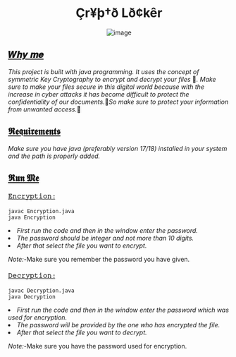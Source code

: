 <h1 align="center">Çr¥þ†ð Lð¢kêr</h1>
<p align="center"><img src="https://github.com/user-attachments/assets/9052c1d1-26ad-43bd-a70f-e0892b1f52d4" alt="image"></p>

<u><h2>𝑾𝒉𝒚 𝒎𝒆 </h2></u>
<i>This project is built with java programming. It uses the concept of symmetric Key Cryptography to encrypt and decrypt your files</i> 🔐<i>. Make sure to make your files secure in this digital world because with the increase in cyber attacks it has become difficult to protect the confidentiality of our documents.</i>📃<i>So make sure to protect your information from unwanted access.</i>🔑

<u><h2>𝕽𝖊𝖖𝖚𝖎𝖗𝖊𝖒𝖊𝖓𝖙𝖘</h2></u>

<i>Make sure you have java (preferably version 17/18) installed in your system and the path is properly added.</i>

<u><h2>𝕽𝖚𝖓 𝕸𝖊</h2></u>

<u><h4>𝙴𝚗𝚌𝚛𝚢𝚙𝚝𝚒𝚘𝚗 :</h4></u>

    javac Encryption.java
    java Encryption

<i><li>First run the code and then in the window enter the password.</li></i>
<i><li>The password should be integer and not more than 10 digits.</li></i>
<i><li>After that select the file you want to encrypt.</li></i>

<i>Note:-</i>Make sure you remember the password you have given.

<u><h4>𝙳𝚎𝚌𝚛𝚢𝚙𝚝𝚒𝚘𝚗 :</h4></u>

    javac Decryption.java
    java Decryption

<i><li>First run the code and then in the window enter the password which was used for encryption.</li></i>
<i><li>The password will be provided by the one who has encrypted the file.</li></i>
<i><li>After that select the file you want to decrypt.</li></i>

<i>Note:-</i>Make sure you have the password used for encryption.
